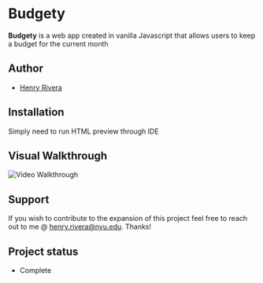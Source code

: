 # Budgety

**Budgety** is a web app created in vanilla Javascript that allows users to keep a budget for the current month

## Author
* [Henry Rivera](https://www.linkedin.com/in/henry-rivera/)

## Installation

Simply need to run HTML preview through IDE

## Visual Walkthrough
![Video Walkthrough](https://github.com/HenryRivera/BurgerBuilder/blob/master/burgerBuilderDemo.gif)

## Support
If you wish to contribute to the expansion of this project feel free to reach out to me @ henry.rivera@nyu.edu. Thanks!

## Project status
* Complete
